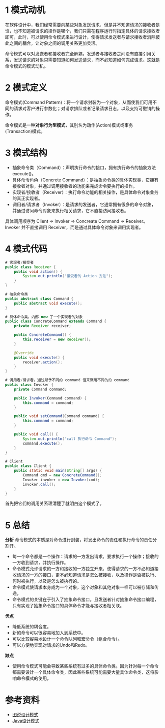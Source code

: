 # 1 模式动机
在软件设计中，我们经常需要向某些对象发送请求，但是并不知道请求的接收者是谁，也不知道被请求的操作是哪个，我们只需在程序运行时指定具体的请求接收者即可，此时，可以使用命令模式来进行设计，使得请求发送者与请求接收者消除彼此之间的耦合，让对象之间的调用关系更加灵活。

命令模式可以对发送者和接收者完全解耦，发送者与接收者之间没有直接引用关系，发送请求的对象只需要知道如何发送请求，而不必知道如何完成请求。这就是命令模式的模式动机。

# 2 模式定义
命令模式(Command Pattern)：将一个请求封装为一个对象，从而使我们可用不同的请求对客户进行参数化；对请求排队或者记录请求日志，以及支持可撤销的操作。

命令模式是一种**对象行为型模式**，其别名为动作(Action)模式或事务(Transaction)模式。

# 3 模式结构

- 抽象命令类（Command）：声明执行命令的接口，拥有执行命令的抽象方法 execute()。
- 具体命令角色（Concrete Command）：是抽象命令类的具体实现类，它拥有接收者对象，并通过调用接收者的功能来完成命令要执行的操作。
- 实现者/接收者（Receiver）：执行命令功能的相关操作，是具体命令对象业务的真正实现者。
- 调用者/请求者（Invoker）：是请求的发送者，它通常拥有很多的命令对象，并通过访问命令对象来执行相关请求，它不直接访问接收者。

具体调用顺序为 Client => Invoker => Concreate Command => Receiver。
Invoker 并不直接调用 Receiver，而是通过具体命令对象来调用实现者。

# 4 模式代码
```java
# 实现者/接受者
public class Receiver {
    public void action() {
        System.out.println("接受者的 Action 方法");
    }
}

# 抽象命令类
public abstract class Command {
    public abstract void execute();
}

# 具体命令类，内部 new 了一个实现者的对象
public class ConcreteCommand extends Command {
    private Receiver receiver;

    public ConcreteCommand() {
        this.receiver = new Receiver();
    }

    @Override
    public void execute() {
        receiver.action();
    }
}

# 调用者/请求者，通过赋予不同的 command 值来调用不同的的 command
public class Invoker {
    private Command command;

    public Invoker(Command command) {
        this.command = command;
    }

    public void setCommand(Command command) {
        this.command = command;
    }

    public void call() {
        System.out.println("call 执行命令 Command");
        command.execute();
    }
}

# Client
public class Client {
    public static void main(String[] args) {
        Command cmd = new ConcreteCommand();
        Invoker invoker = new Invoker(cmd);
        invoker.call();
    }
}
```

首先把它们的调用关系理清楚了就明白这个模式了。

# 5 总结

**分析**
命令模式的本质是对命令进行封装，将发出命令的责任和执行命令的责任分割开。

- 每一个命令都是一个操作：请求的一方发出请求，要求执行一个操作；接收的一方收到请求，并执行操作。
- 命令模式允许请求的一方和接收的一方独立开来，使得请求的一方不必知道接收请求的一方的接口，更不必知道请求是怎么被接收，以及操作是否被执行、何时被执行，以及是怎么被执行的。
- 命令模式使请求本身成为一个对象，这个对象和其他对象一样可以被存储和传递。
- 命令模式的关键在于引入了抽象命令接口，且发送者针对抽象命令接口编程，只有实现了抽象命令接口的具体命令才能与接收者相关联。

**优点**

- 降低系统的耦合度。
- 新的命令可以很容易地加入到系统中。
- 可以比较容易地设计一个命令队列和宏命令（组合命令）。
- 可以方便地实现对请求的Undo和Redo。

**缺点**

- 使用命令模式可能会导致某些系统有过多的具体命令类。因为针对每一个命令都需要设计一个具体命令类，因此某些系统可能需要大量具体命令类，这将影响命令模式的使用。

# 参考资料

- [图说设计模式](https://design-patterns.readthedocs.io/zh_CN/latest/index.html)
- [Java设计模式](http://c.biancheng.net/view/1317.html)